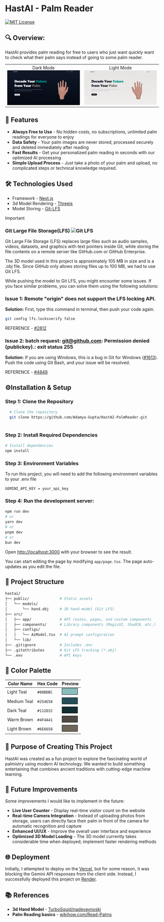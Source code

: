 # HastAI - Palm Reader
[![MIT License](https://img.shields.io/badge/License-MIT-blue.svg)](https://choosealicense.com/licenses/mit/)

## 🔍 Overview:
HastAI provides palm reading for free to users who just want quickly want to check what their palm says instead of going to some palm reader.

<div align="center">
<table >
<tr>
<td align="center">
Dark Mode
<img src='./assets/frontdark.png'>
</td>
<td align="center">
Light Mode
<img src='./assets/frontlight.png'>
</td>
</tr>
</table>
</div>

## 📌 Features
- **Always Free to Use** - No hidden costs, no subscriptions, unlimited palm readings for everyone to enjoy
- **Data Safety** - Your palm images are never stored, processed securely and deleted immediately after reading
- **Fast Results** - Get your personalized palm reading in seconds with our optimized AI processing
- **Simple Upload Process** - Just take a photo of your palm and upload, no complicated steps or technical knowledge required.

## 🛠️ Technologies Used
- Framework - [Next.js](https://nextjs.org)
- 3d Model Rendering - [Threejs](https://threejs.org)
- Model Storing - [Git-LFS](https://git-lfs.com/)

>[!IMPORTANT]
>### Git Large File Storage(LFS) ![Git LFS](https://img.shields.io/badge/Git%20LFS-Enabled-orange?logo=git&logoColor=white)

Git Large File Storage (LFS) replaces large files such as audio samples, videos, datasets, and graphics with text pointers inside Git, while storing the file contents on a remote server like GitHub.com or GitHub Enterprise.

The 3D model used in this project is approximately 105 MB in size and is a .obj file. Since GitHub only allows storing files up to 100 MB, we had to use Git LFS.

While pushing the model to Git LFS, you might encounter some issues. If you face similar problems, you can solve them using the following solutions:

### Issue 1: Remote "origin" does not support the LFS locking API.
**Solution:** 
First, type this command in terminal, then push your code again.
```bash
git config lfs.locksverify false
```
REFERENCE - [#2812](https://github.com/desktop/desktop/issues/2812#issuecomment-332239726)

### Issue 2: batch request: git@github.com: Permission denied (publickey).: exit status 255
**Solution:**
If you are using Windows, this is a bug in Git for Windows ([#1613](https://github.com/git-for-windows/git/issues/1613)). Push the code using Git Bash, and your issue will be resolved.

REFERENCE - [#4848](https://github.com/git-lfs/git-lfs/discussions/4848)


## ⚙️Installation & Setup

### Step 1: Clone the Repository

```bash
  # Clone the repository
  git clone https://github.com/Adamya-Gupta/HastAI-PalmReader.git
  
```

### Step 2: Install Required Dependencies

```bash
# Install dependencies
npm install
```

### Step 3: Environment Variables
To run this project, you will need to add the following environment variables to your .env file

```
GEMINI_API_KEY = your_api_key
```
### Step 4: Run the development server:

```bash
npm run dev
# or
yarn dev
# or
pnpm dev
# or
bun dev
```

Open [http://localhost:3000](http://localhost:3000) with your browser to see the result.

You can start editing the page by modifying `app/page.tsx`. The page auto-updates as you edit the file.

## 📁 Project Structure

```bash
hastai/
├── public/              # Static assets
│   └── models/
│       └── hand.obj     # 3D hand model (Git LFS)
├── src/
│   ├── app/             # API routes, pages, and custom components
│   ├── components/      # Library components (MagicUI, ShadCN, etc.)
│   ├── configs/
│   │   └── AiModel.tsx  # AI prompt configuration
│   └── lib/             
├── .gitignore           # Includes .env
├── .gitattributes       # Git LFS tracking (*.obj)
└── .env                 # API keys
```

## 🎨 Color Palette

| Color Name        | Hex Code  | Preview |
| ----------------- | -------- | ------- |
| Light Teal        | `#88BDBC` | <span style="display:inline-block;width:50px;height:20px;background-color:#88BDBC;border:1px solid #000;"></span> |
| Medium Teal       | `#254E58` | <span style="display:inline-block;width:50px;height:20px;background-color:#254E58;border:1px solid #000;"></span> |
| Dark Teal         | `#112D32` | <span style="display:inline-block;width:50px;height:20px;background-color:#112D32;border:1px solid #000;"></span> |
| Warm Brown        | `#4F4A41` | <span style="display:inline-block;width:50px;height:20px;background-color:#4F4A41;border:1px solid #000;"></span> |
| Light Brown       | `#6E6658` | <span style="display:inline-block;width:50px;height:20px;background-color:#6E6658;border:1px solid #000;"></span> |


## 🎯 Purpose of Creating This Project

HastAI was created as a fun project to explore the fascinating world of palmistry using modern AI technology. We wanted to build something entertaining that combines ancient traditions with cutting-edge machine learning.

## 🚀 Future Improvements

Some improvements I would like to implement in the future:
- **Live User Counter** - Display real-time visitor count on the website
- **Real-time Camera Integration** - Instead of uploading photos from storage, users can directly face their palm in front of the camera for automatic recognition and capture
- **Enhanced UI/UX** - Improve the overall user interface and experience
- **Optimized 3D Model Loading** - The 3D model currently takes considerable time when deployed; implement faster rendering methods


## 🌐 Deployment

Initially, I attempted to deploy on the [Vercel](https://vercel.com/new?utm_medium=default-template&filter=next.js&utm_source=create-next-app&utm_campaign=create-next-app-readme), but for some reason, it was blocking the Gemini API responses from the client side. Instead, I successfully deployed this project on [Render](https://render.com/).

## 📚 References
- **3d Hand Model** - [TurboSquid/nadevaynoski](https://www.turbosquid.com/3d-models/realistic-human-hand-1877742)
- **Palm Reading basics** - [wikihow.com/Read-Palms](https://www.wikihow.com/Read-Palms)
